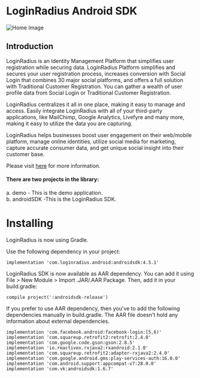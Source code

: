 # LoginRadius Android SDK
![Home Image](http://docs.lrcontent.com/resources/github/banner-1544x500.png)

## Introduction ##
LoginRadius is an Identity Management Platform that simplifies user registration while securing data. LoginRadius Platform simplifies and secures your user registration process, increases conversion with Social Login that combines 30 major social platforms, and offers a full solution with Traditional Customer Registration. You can gather a wealth of user profile data from Social Login or Traditional Customer Registration.

LoginRadius centralizes it all in one place, making it easy to manage and access. Easily integrate LoginRadius with all of your third-party applications, like MailChimp, Google Analytics, Livefyre and many more, making it easy to utilize the data you are capturing.

LoginRadius helps businesses boost user engagement on their web/mobile platform, manage online identities, utilize social media for marketing, capture accurate consumer data, and get unique social insight into their customer base.

Please visit [here](http://www.loginradius.com/) for more information.



#### There are two projects in the library:
a. demo - This is the demo application.    
b. androidSDK -This is the LoginRadius SDK.


# Installing

LoginRadius is now using Gradle.

Use the following dependency in your project:

```
implementation 'com.loginradius.android:androidsdk:4.5.1'

```

LoginRadius SDK is now available as AAR dependency. You can add it using File > New Module > Import .JAR/.AAR Package. Then, add it in your build.gradle:

```
compile project(':androidsdk-release')

```

If you prefer to use AAR dependency, then you've to add the following dependencies manually in build.gradle. The AAR file doesn't hold any information about external dependencies.

```
implementation 'com.facebook.android:facebook-login:[5,6)'
implementation 'com.squareup.retrofit2:retrofit:2.4.0'
implementation 'com.google.code.gson:gson:2.8.5'
implementation 'io.reactivex.rxjava2:rxandroid:2.1.0'
implementation 'com.squareup.retrofit2:adapter-rxjava2:2.4.0'
implementation 'com.google.android.gms:play-services-auth:16.0.0'
implementation 'com.android.support:appcompat-v7:28.0.0'
implementation 'com.vk:androidsdk:1.6.7'
```